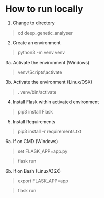 # How to run locally
1. Change to directory
> cd deep_genetic_analyser 

2. Create an environment
>python3 -m venv venv

3a. Activate the environment (Windows)
>venv\Scripts\activate

3b. Activate the environment (Linux/OSX)
>. venv/bin/activate

4. Install Flask within activated environment
>pip3 install Flask

5. Install Requirements
>pip3 install -r requirements.txt

6a. If on CMD (Windows)
> set FLASK_APP=app.py

> flask run

6b. If on Bash (Linux/OSX)
>export FLASK_APP=app

>flask run